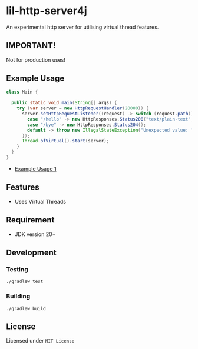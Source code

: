 # lil-http-server4j

An experimental http server for utilising virtual thread features.

## IMPORTANT!

Not for production uses!

## Example Usage

```java
class Main {
  
  public static void main(String[] args) {
    try (var server = new HttpRequestHandler(20000)) {
      server.setHttpRequestListener((request) -> switch (request.path()) {
        case "/hello" -> new HttpResponses.Status200("text/plain-text", "hello");
        case "/bye" -> new HttpResponses.Status204();
        default -> throw new IllegalStateException("Unexpected value: " + request.path());
      });
      Thread.ofVirtual().start(server);
    }
  }
}
```

- [Example Usage 1](https://github.com/wmartinmimi/lil-http-server4j/blob/main/lib/src/test/java/io/githubb/wmartinmimi/lilhttpserver4j/ExampleUsage1.java)

## Features

- Uses Virtual Threads

## Requirement

- JDK version 20+

## Development

### Testing

```shell
./gradlew test
```

### Building

```shell
./gradlew build
```

## License

Licensed under ```MIT License```
